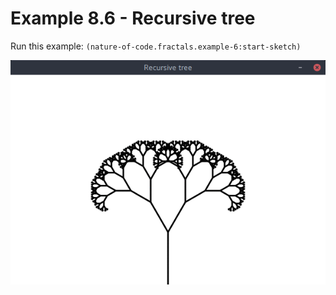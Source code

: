 # Example 8.6 - Recursive tree

Run this example: `(nature-of-code.fractals.example-6:start-sketch)`

![Example 8.6 - Recursive tree](screenshots/Example%208.6%20-%20Recursive%20tree.gif)